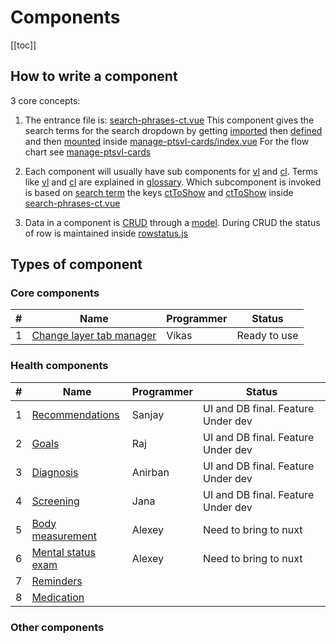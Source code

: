 # Components

[[toc]]

## How to write a component

3 core concepts:

1. The entrance file is: [search-phrases-ct.vue](https://github.com/savantcare/emr/blob/master/webclient/cts/pt-info/single/1time-Mrow-1Field/reminder/search-phrases-ct.vue)
   This component gives the search terms for the search dropdown by getting [imported](https://github.com/savantcare/emr/blob/85e1510dd834a7e812e2a2ec37eaf26d2c2aa91f/webclient/cts/core/pts-view-layer-cards/index.vue#L24) then [defined](https://github.com/savantcare/emr/blob/85e1510dd834a7e812e2a2ec37eaf26d2c2aa91f/webclient/cts/core/pts-view-layer-cards/index.vue#L31) and then [mounted](https://github.com/savantcare/emr/blob/85e1510dd834a7e812e2a2ec37eaf26d2c2aa91f/webclient/cts/core/pts-view-layer-cards/index.vue#L4) inside
   [manage-ptsvl-cards/index.vue](https://github.com/savantcare/emr/blob/master/webclient/cts/core/pts-view-layer-cards/index.vue) For the flow chart see [manage-ptsvl-cards](./core/pts-view-layer-cards/README.md)

2. Each component will usually have sub components for [vl](https://github.com/savantcare/emr/tree/master/webclient/cts/pt-info/single/1time-Mrow-1Field/reminder/vl) and [cl](https://github.com/savantcare/emr/tree/master/webclient/cts/pt-info/single/1time-Mrow-1Field/reminder/cl). Terms like [vl](../../docs/GLOSSARY.html#others) and [cl](../../docs/GLOSSARY.html#others) are explained in [glossary](../../docs/GLOSSARY). Which subcomponent is invoked is based on [search term](https://github.com/savantcare/emr/blob/85e1510dd834a7e812e2a2ec37eaf26d2c2aa91f/webclient/cts/pt-info/single/1time-Mrow-1Field/reminder/search-phrases-ct.vue#L15) the keys [ctToShow](https://github.com/savantcare/emr/blob/85e1510dd834a7e812e2a2ec37eaf26d2c2aa91f/webclient/cts/pt-info/single/1time-Mrow-1Field/reminder/search-phrases-ct.vue#L17) and [ctToShow](https://github.com/savantcare/emr/blob/85e1510dd834a7e812e2a2ec37eaf26d2c2aa91f/webclient/cts/pt-info/single/1time-Mrow-1Field/reminder/search-phrases-ct.vue#L26) inside [search-phrases-ct.vue](https://github.com/savantcare/emr/blob/master/webclient/cts/pt-info/single/1time-Mrow-1Field/reminder/search-phrases-ct.vue)

3. Data in a component is [CRUD](https://en.wikipedia.org/wiki/Create,_read,_update_and_delete) through a [model](https://github.com/savantcare/emr/blob/master/webclient/cts/pt-info/single/1time-Mrow-1Field/reminder/db/client-side/rem.js). During CRUD the status of row is maintained inside [rowstatus.js](https://github.com/savantcare/emr/blob/master/webclient/cts/core/crud/rowstatus.js)

## Types of component

### Core components

| #   | Name                                                       | Programmer | Status       |
| --- | ---------------------------------------------------------- | ---------- | ------------ |
| 1   | [Change layer tab manager](./core/manage-edit-layer-tabs/) | Vikas      | Ready to use |

### Health components

| #   | Name                                                | Programmer | Status                             |
| --- | --------------------------------------------------- | ---------- | ---------------------------------- |
| 1   | [Recommendations](./pt-info/single/rec/)            | Sanjay     | UI and DB final. Feature Under dev |
| 2   | [Goals](./pt-info/single/goal/)                     | Raj        | UI and DB final. Feature Under dev |
| 3   | [Diagnosis](./pt-info/single/dx/)                   | Anirban    | UI and DB final. Feature Under dev |
| 4   | [Screening](./pt-info/single/scr/)                  | Jana       | UI and DB final. Feature Under dev |
| 5   | [Body measurement](./pt-info/single/bm/)            | Alexey     | Need to bring to nuxt              |
| 6   | [Mental status exam](./pt-info/single/mse/)         | Alexey     | Need to bring to nuxt              |
| 7   | [Reminders](./pt-info/single/1time-Mrow-1Field/rem) |            |                                    |
| 8   | [Medication](./pt-info/single/medications/)         |            |                                    |

### Other components

